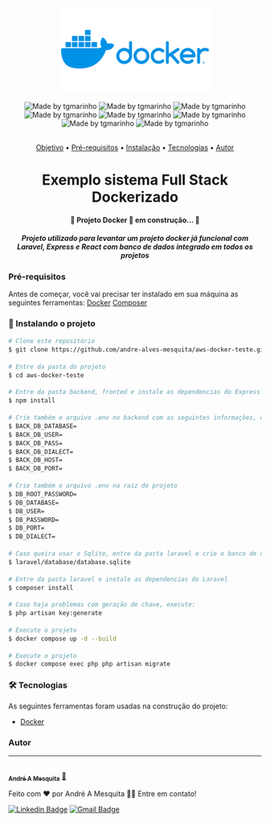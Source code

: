 <div align="center">
<img src="Docker-Logo.png" width="300" >
</div>
<br>
<div align="center">
 <img alt="Made by tgmarinho" src="https://img.shields.io/badge/Docker-v26.1.1-2496ED?style=plano&logo=docker"> 
 <img alt="Made by tgmarinho" src="https://img.shields.io/badge/Node-v20.11.1-5FA04E?style=plano&logo=nodedotjs"> 
 <img alt="Made by tgmarinho" src="https://img.shields.io/badge/Express-v4.19.2-000000?style=plano&logo=express">
 <img alt="Made by tgmarinho" src="https://img.shields.io/badge/Laravel-v11-FF2D20?style=plano&logo=laravel"> 
 <img alt="Made by tgmarinho" src="https://img.shields.io/badge/MySql-v8-4479A1?style=plano&logo=mysql"> 
 <img alt="Made by tgmarinho" src="https://img.shields.io/badge/Nginx-v1.25.5-009639?style=plano&logo=nginx"> 
 <img alt="Made by tgmarinho" src="https://img.shields.io/badge/React-v18.3.1-61DAFB?style=plano&logo=react"> 
 <img alt="Made by tgmarinho" src="https://img.shields.io/badge/Composer-v2.7.6-885630?style=plano&logo=composer"> 

 
<div>
<br>
<p align="center">
 <a href="#objetivo">Objetivo</a> •
 <a href="#prerequisitos">Pré-requisitos</a> • 
 <a href="#instalacao">Instalação</a> • 
 <a href="#Tecnologias">Tecnologias</a> •  
 <a href="#Autor">Autor</a>
</p>

<h1 align="center" id="objetivo">Exemplo sistema Full Stack Dockerizado</h1>

<h4 align="center"> 
	🚧  Projeto Docker 🚀 em construção...  🚧 
</h4>
<h5>
Projeto utilizado para levantar um projeto docker já funcional com Laravel, Express e React com banco de dados integrado em todos os projetos
</h5>

<div align="left" id="prerequisitos">

### Pré-requisitos

Antes de começar, você vai precisar ter instalado em sua máquina as seguintes ferramentas:
[Docker](https://www.docker.com/)
[Composer](https://getcomposer.org/)

</div>

<div align="left" id="instalacao">

### 🎲 Instalando o projeto
```bash
# Clone este repositório
$ git clone https://github.com/andre-alves-mesquita/aws-docker-teste.git

# Entre da pasta do projeto
$ cd aws-docker-teste

# Entre da pasta backend, fronted e instale as dependencias do Express e React
$ npm install

# Crie também o arquivo .env no backend com as seguintes informações, caso queira usar o mysql como seu banco de dados
$ BACK_DB_DATABASE=
$ BACK_DB_USER=
$ BACK_DB_PASS=
$ BACK_DB_DIALECT=
$ BACK_DB_HOST=
$ BACK_DB_PORT=

# Crie também o arquivo .env na raiz do projeto
$ DB_ROOT_PASSWORD=
$ DB_DATABASE=
$ DB_USER=
$ DB_PASSWORD=
$ DB_PORT=
$ DB_DIALECT=

# Caso queira usar o Sqlite, entre da pasta laravel e crie o banco de dados em:
$ laravel/database/database.sqlite

# Entre da pasta laravel e instale as dependencias do Laravel
$ composer install

# Caso haja problemas com geração de chave, execute:
$ php artisan key:generate

# Execute o projeto
$ docker compose up -d --build

# Execute o projeto
$ docker compose exec php php artisan migrate

```

</div>

<div id="Tecnologias" align="left">

### 🛠 Tecnologias

As seguintes ferramentas foram usadas na construção do projeto:

- [Docker](https://www.docker.com/)
</div>

<div id="Autor" align="left">

### Autor
---

<a href="https://andre-alves-mesquita.github.io/">
 <img style="border-radius: 50%;" src="https://avatars.githubusercontent.com/u/47260233?s=400&u=e7dca57b5e53b7a7e8fba51f1e0b5049dbcf20dd&v=4" width="100px;" alt=""/>
 <br />
 <sub><b>André A Mesquita</b></sub></a> <a href="https://blog.rocketseat.com.br/author/thiago//" title="Rocketseat">🚀</a>


Feito com ❤️ por André A Mesquita 👋🏽 Entre em contato!

[![Linkedin Badge](https://img.shields.io/badge/-André%20A%20Mesquita-blue?style=flat-square&logo=Linkedin&logoColor=white&link=https://www.linkedin.com/in/andre-alves-mesquita-dev-php/)](https://www.linkedin.com/in/andre-alves-mesquita-dev-php/) 
[![Gmail Badge](https://img.shields.io/badge/-andre20mesquita@gmail.com-c14438?style=flat-square&logo=Gmail&logoColor=white&link=mailto:andre20mesquita@gmail.com)](mailto:andre20mesquita@gmail.com)

</div>
